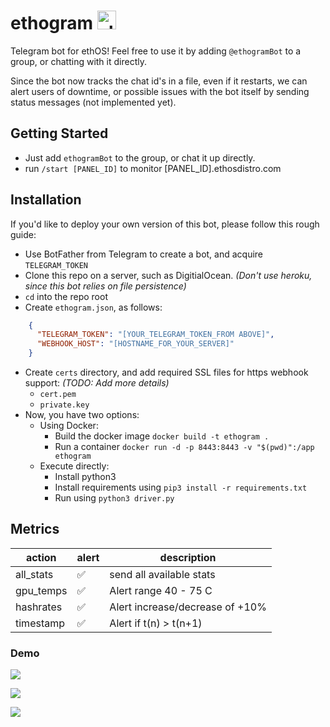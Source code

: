 # ethogram <img src="https://i.imgur.com/YWMAUVL.png" alt="alt text" width="30" height="30">

Telegram bot for ethOS! Feel free to use it by adding `@ethogramBot` to a group, or chatting with it directly.

Since the bot now tracks the chat id's in a file, even if it restarts, we can alert users of downtime, or possible issues with the bot itself by sending status messages (not implemented yet).

## Getting Started

- Just add `ethogramBot` to the group, or chat it up directly.
- run `/start [PANEL_ID]` to monitor [PANEL_ID].ethosdistro.com

## Installation

If you'd like to deploy your own version of this bot, please follow this rough guide:
- Use BotFather from Telegram to create a bot, and acquire `TELEGRAM_TOKEN`
- Clone this repo on a server, such as DigitialOcean. _(Don't use heroku, since this bot relies on file persistence)_
- `cd` into the repo root
- Create `ethogram.json`, as follows:
```json
    {
      "TELEGRAM_TOKEN": "[YOUR_TELEGRAM_TOKEN_FROM ABOVE]",
      "WEBHOOK_HOST": "[HOSTNAME_FOR_YOUR_SERVER]"
    }
```
- Create `certs` directory, and add required SSL files for https webhook support: _(TODO: Add more details)_
  * `cert.pem`
  * `private.key`
- Now, you have two options:
  * Using Docker:
    - Build the docker image `docker build -t ethogram .`
    - Run a container `docker run -d -p 8443:8443 -v "$(pwd)":/app ethogram`
  * Execute directly:
    - Install python3
    - Install requirements using `pip3 install -r requirements.txt`
    - Run using `python3 driver.py`

## Metrics

| action | alert | description |
|---|---|---|
| all_stats | :white_check_mark: | send all available stats |
| gpu_temps | :white_check_mark: | Alert range 40 - 75 C |
| hashrates | :white_check_mark: | Alert increase/decrease of +10% |
| timestamp | :white_check_mark: | Alert if t(n) > t(n+1) |

### Demo

![](https://i.imgur.com/tRs6NRr.png)

![](https://i.imgur.com/e4dpk06.png)

![](https://i.imgur.com/iq3USEv.png)
